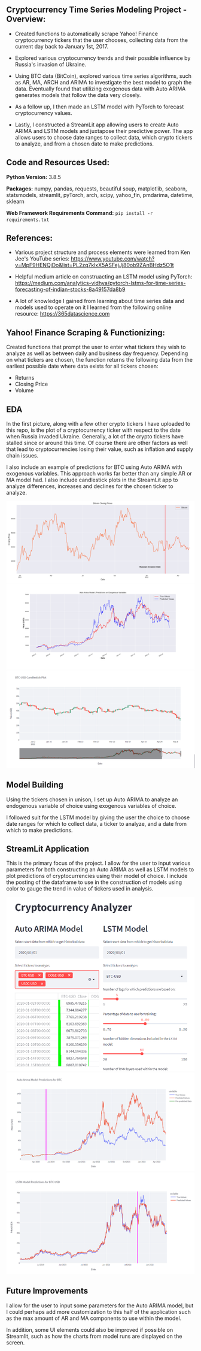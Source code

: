 ## Cryptocurrency Time Series Modeling Project - Overview:

* Created functions to automatically scrape Yahoo! Finance cryptocurrency tickers that the user chooses, collecting data from the current day back to 
January 1st, 2017. 

* Explored various cryptocurrency trends and their possible influence by Russia's invasion of Ukraine.

* Using BTC data (BitCoin), explored various time series algorithms, such as AR, MA, ARCH and ARIMA to investigate the best model to graph the data. Eventually found that utilizing exogenous data with Auto ARIMA generates models that follow the data very closely.

* As a follow up, I then made an LSTM model with PyTorch to forecast cryptocurrency values.

* Lastly, I constructed a StreamLit app allowing users to create Auto ARIMA and LSTM models and juxtapose their predictive power. The app allows users to choose date ranges to collect data, which crypto tickers to analyze, and from a chosen date to make predictions.


## Code and Resources Used:

**Python Version:** 3.8.5

**Packages:** numpy, pandas, requests, beautiful soup, matplotlib, seaborn, statsmodels, streamlit, pyTorch, arch, scipy, yahoo_fin, pmdarima, datetime, sklearn

**Web Framework Requirements Command:** ```pip install -r requirements.txt```

## References:

* Various project structure and process elements were learned from Ken Jee's YouTube series: 
https://www.youtube.com/watch?v=MpF9HENQjDo&list=PL2zq7klxX5ASFejJj80ob9ZAnBHdz5O1t

* Helpful medium article on construacting an LSTM model using PyTorch:
https://medium.com/analytics-vidhya/pytorch-lstms-for-time-series-forecasting-of-indian-stocks-8a49157da8b9

* A lot of knowledge I gained from learning about time series data and models used to operate on it I learned from the following online resource:
https://365datascience.com

## Yahoo! Finance Scraping & Functionizing:

Created functions that prompt the user to enter what tickers they wish to analyze as well as between daily and business day frequency. Depending on what tickers are chosen, the function returns the following data from the earliest possible date where data exists for all tickers chosen:
*   Returns
*   Closing Price
*   Volume

## EDA
In the first picture, along with a few other crypto tickers I have uploaded to this repo, is the plot of a cryptocurrency ticker with respect to the date when Russia invaded Ukraine. Generally, a lot of the crypto tickers have stalled since or around this time. Of course there are other factors as well that lead to cryptocurrencies losing their value, such as inflation and supply chain issues. 

I also include an example of predictions for BTC using Auto ARIMA with exogenous variables. This approach works far better than any simple AR or MA model had. I also include candlestick plots in the StreamLit app to analyze differences, increases and declines for the chosen ticker to analyze.

![alt text](https://github.com/elayer/CryptoTimeSeriesProject/blob/main/btc_russia.png "BTC data around Russian Invasion Date")
![alt text](https://github.com/elayer/CryptoTimeSeriesProject/blob/main/BTC-USD_Close_pred_plot.png "BTC Auto ARIMA Model")
![alt text](https://github.com/elayer/CryptoTimeSeriesProject/blob/main/examplecandlestick.png "BTC Candlestick Plot")

## Model Building 
Using the tickers chosen in unison, I set up Auto ARIMA to analyze an endogenous variable of choice using exogenous variables of choice. 

I followed suit for the LSTM model by giving the user the choice to choose date ranges for which to collect data, a ticker to analyze, and a date from which to make predictions.

## StreamLit Application
This is the primary focus of the project. I allow for the user to input various parameters for both constructing an Auto ARIMA as well as LSTM models to plot predictions of cryptocurrencies using their model of choice. I include the posting of the dataframe to use in the construction of models using color to gauge the trend in value of tickers used in analysis.

![alt text](https://github.com/elayer/CryptoTimeSeriesProject/blob/main/CryptoAppTopPage.png "StreamLit App Top")
![alt text](https://github.com/elayer/CryptoTimeSeriesProject/blob/main/autoarima-btc-eth%26usdt.png "Example BTC Auto ARIMA App")
![alt text](https://github.com/elayer/CryptoTimeSeriesProject/blob/main/LSTMBTCexampleplot.png "Example BTC LSTM App")

## Future Improvements
I allow for the user to input some parameters for the Auto ARIMA model, but I could perhaps add more customization to this half of the application such as the max amount of AR and MA components to use within the model. 

In addition, some UI elements could also be improved if possible on Streamlit, such as how the charts from model runs are displayed on the screen.
